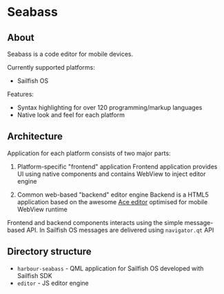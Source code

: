 # Seabass

## About

Seabass is a code editor for mobile devices.

Currently supported platforms:

* Sailfish OS

Features:
* Syntax highlighting for over 120 programming/markup languages
* Native look and feel for each platform

## Architecture

Application for each platform consists of two major parts:

1. Platform-specific "frontend" application 
    Frontend application provides UI using native components and contains WebView to inject editor engine

1. Common web-based "backend" editor engine 
    Backend is a HTML5 application based on the awesome [Ace editor](https://github.com/ajaxorg/ace) optimised for mobile WebView runtime 

Frontend and backend components interacts using the simple message-based API.
In Sailfish OS messages are delivered using `navigator.qt` API

## Directory structure

* `harbour-seabass` - QML application for Sailfish OS developed with Sailfish SDK
* `editor` - JS editor engine
